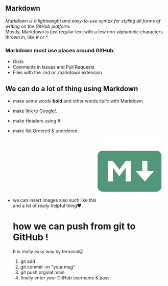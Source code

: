 ## Markdown
*Markdown is a lightweight and easy-to-use syntax for styling all forms of writing on the GitHub platform.*<br>
Mostly, Markdown is just regular text with a few non-alphabetic characters thrown in, like # or *.<br>
### Markdown most use places around GitHub:
* Gists
* Comments in Issues and Pull Requests
* Files with the .md or .markdown extension
  <br>
## We can do a lot of thing using Markdown
* make some words **bold** and other words *italic* with Markdown.
* make [link to Google!](http://google.com).
* make Headers using # .
* make list Ordered & unordered.
* we can insert Images also such like this ![image](markdown.png)
  <br>and a lot of really helpful thing❤.

  # how we can push from git to GitHub !
  It is really easy way by terminal😉<br>
  1. git add .
  2. git commit -m "your msg"
  3. git push orginal main 
  4. finally enter your GitHub username & pass